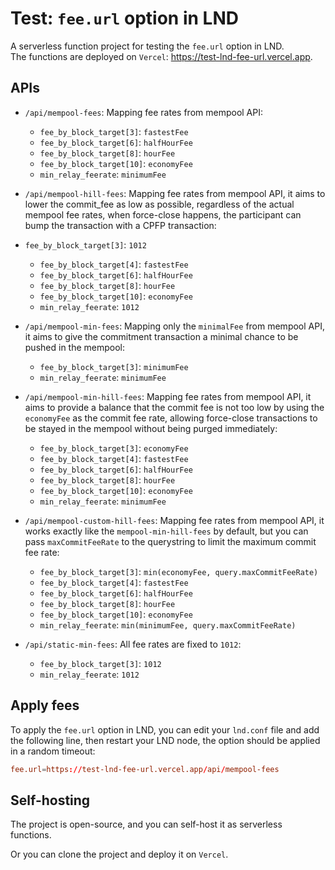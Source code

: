 # Test: `fee.url` option in LND

A serverless function project for testing the `fee.url` option in LND.  
The functions are deployed on `Vercel`: https://test-lnd-fee-url.vercel.app.

## APIs

- `/api/mempool-fees`: Mapping fee rates from mempool API:
  - `fee_by_block_target[3]`: `fastestFee`
  - `fee_by_block_target[6]`: `halfHourFee`
  - `fee_by_block_target[8]`: `hourFee`
  - `fee_by_block_target[10]`: `economyFee`
  - `min_relay_feerate`: `minimumFee`

- `/api/mempool-hill-fees`: Mapping fee rates from mempool API, it aims to lower the commit_fee as low as possible, regardless of the actual mempool fee rates, when force-close happens, the participant can bump the transaction with a CPFP transaction:
- `fee_by_block_target[3]`: `1012`
  - `fee_by_block_target[4]`: `fastestFee`
  - `fee_by_block_target[6]`: `halfHourFee`
  - `fee_by_block_target[8]`: `hourFee`
  - `fee_by_block_target[10]`: `economyFee`
  - `min_relay_feerate`: `1012`

- `/api/mempool-min-fees`: Mapping only the `minimalFee` from mempool API, it aims to give the commitment transaction a minimal chance to be pushed in the mempool:
  - `fee_by_block_target[3]`: `minimumFee`
  - `min_relay_feerate`: `minimumFee`

- `/api/mempool-min-hill-fees`: Mapping fee rates from mempool API, it aims to provide a balance that the commit fee is not too low by using the `economyFee` as the commit fee rate, allowing force-close transactions to be stayed in the mempool without being purged immediately:
  - `fee_by_block_target[3]`: `economyFee`
  - `fee_by_block_target[4]`: `fastestFee`
  - `fee_by_block_target[6]`: `halfHourFee`
  - `fee_by_block_target[8]`: `hourFee`
  - `fee_by_block_target[10]`: `economyFee`
  - `min_relay_feerate`: `minimumFee`

- `/api/mempool-custom-hill-fees`: Mapping fee rates from mempool API, it works exactly like the `mempool-min-hill-fees` by default, but you can pass `maxCommitFeeRate` to the querystring to limit the maximum commit fee rate:
  - `fee_by_block_target[3]`: `min(economyFee, query.maxCommitFeeRate)`
  - `fee_by_block_target[4]`: `fastestFee`
  - `fee_by_block_target[6]`: `halfHourFee`
  - `fee_by_block_target[8]`: `hourFee`
  - `fee_by_block_target[10]`: `economyFee`
  - `min_relay_feerate`: `min(minimumFee, query.maxCommitFeeRate)`

- `/api/static-min-fees`: All fee rates are fixed to `1012`:
  - `fee_by_block_target[3]`: `1012`
  - `min_relay_feerate`: `1012`

## Apply fees

To apply the `fee.url` option in LND, you can edit your `lnd.conf` file and add the following line, then restart your LND node, the option should be applied in a random timeout:

```conf
fee.url=https://test-lnd-fee-url.vercel.app/api/mempool-fees
```

## Self-hosting

The project is open-source, and you can self-host it as serverless functions.

Or you can clone the project and deploy it on `Vercel`.
